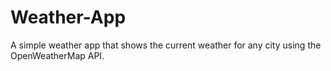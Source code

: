 # Weather-App
A simple weather app that shows the current weather for any city using the OpenWeatherMap API.
